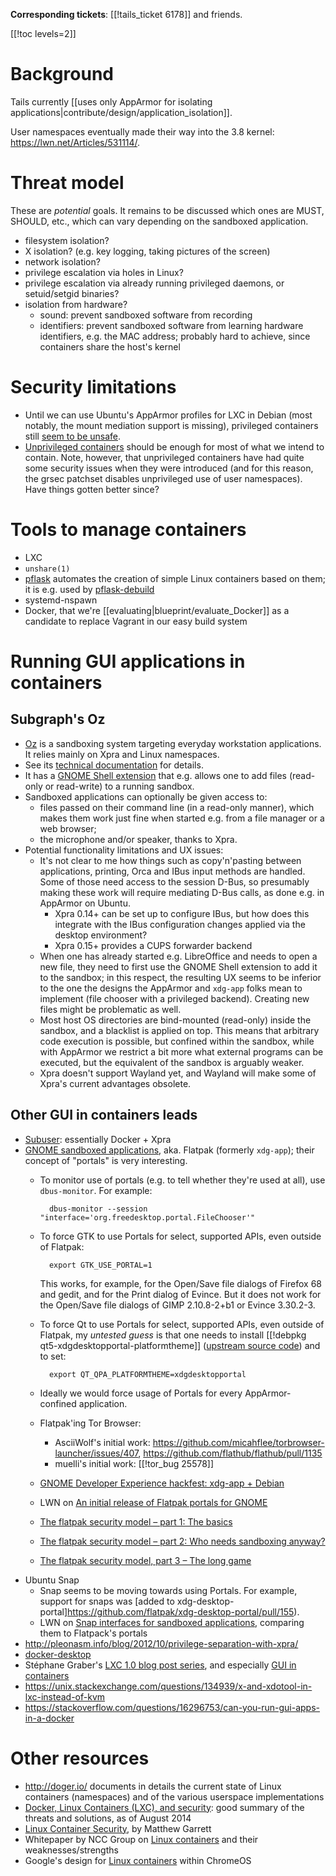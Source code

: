 **Corresponding tickets**: [[!tails_ticket 6178]] and friends.

[[!toc levels=2]]

Background
==========

Tails currently [[uses only AppArmor for isolating
applications|contribute/design/application_isolation]].

User namespaces eventually made their way into the 3.8 kernel:
<https://lwn.net/Articles/531114/>.

Threat model
============

These are *potential* goals. It remains to be discussed which ones are
MUST, SHOULD, etc., which can vary depending on the
sandboxed application.

* filesystem isolation?
* X isolation? (e.g. key logging, taking pictures of the screen)
* network isolation?
* privilege escalation via holes in Linux?
* privilege escalation via already running privileged daemons, or
  setuid/setgid binaries?
* isolation from hardware?
  - sound: prevent sandboxed software from recording
  - identifiers: prevent sandboxed software from learning hardware
    identifiers, e.g. the MAC address; probably hard to achieve, since
    containers share the host's kernel

Security limitations
====================

* Until we can use Ubuntu's AppArmor profiles for LXC in Debian (most
  notably, the mount mediation support is missing), privileged
  containers still [seem to be
  unsafe](https://www.stgraber.org/2014/01/01/lxc-1-0-security-features/).
* [Unprivileged
  containers](https://www.stgraber.org/2014/01/17/lxc-1-0-unprivileged-containers/)
  should be enough for most of what we intend to contain.
  Note, however, that unprivileged containers
  have had quite some security issues when they were introduced (and
  for this reason, the grsec patchset disables unprivileged use of
  user namespaces). Have things gotten better since?


Tools to manage containers
==========================

* LXC
* `unshare(1)`
* [pflask](https://github.com/ghedo/pflask) automates the creation of
  simple Linux containers based on them; it is e.g. used by
  [pflask-debuild](https://github.com/ghedo/pflask/blob/master/tools/pflask-debuild)
* systemd-nspawn
* Docker, that we're [[evaluating|blueprint/evaluate_Docker]] as
  a candidate to replace Vagrant in our easy build system

Running GUI applications in containers
======================================

<a id="oz"></a>

## Subgraph's Oz

* [Oz](https://github.com/subgraph/oz) is a sandboxing system targeting
  everyday workstation applications. It relies mainly on Xpra and
  Linux namespaces.
* See its [technical
  documentation](https://github.com/subgraph/oz/wiki/Oz-Technical-Details)
  for details.
* It has a [GNOME Shell
  extension](https://github.com/subgraph/ozshell-gnome-extension) that
  e.g. allows one to add files (read-only or read-write) to a running sandbox.
* Sandboxed applications can optionally be given access to:
  - files passed on their command line (in a read-only manner), which
    makes them work just fine when started e.g. from a file manager or
    a web browser;
  - the microphone and/or speaker, thanks to Xpra.
* Potential functionality limitations and UX issues:
  - It's not clear to me how things such as copy'n'pasting between
    applications, printing, Orca and IBus input methods are handled.
    Some of those need access to the session D-Bus, so
    presumably making these work will require mediating D-Bus calls,
    as done e.g. in AppArmor on Ubuntu.
    * Xpra 0.14+ can be set up to configure IBus, but how does this
      integrate with the IBus configuration changes applied via the
      desktop environment?
    * Xpra 0.15+ provides a CUPS forwarder backend
  - When one has already started e.g. LibreOffice and needs to open
    a new file, they need to first use the GNOME Shell extension to
    add it to the sandbox; in this respect, the resulting UX seems to
    be inferior to the one the designs the AppArmor and `xdg-app`
    folks mean to implement (file chooser with a privileged backend).
    Creating new files might be problematic as well.
  - Most host OS directories are bind-mounted (read-only) inside the
    sandbox, and a blacklist is applied on top. This means that
    arbitrary code execution is possible, but confined within the
    sandbox, while with AppArmor we restrict a bit more what external
    programs can be executed, but the equivalent of the sandbox is
    arguably weaker.
  - Xpra doesn't support Wayland yet, and Wayland will make some of
    Xpra's current advantages obsolete.

## Other GUI in containers leads

* [Subuser](http://subuser.org/): essentially Docker + Xpra
* [GNOME sandboxed
  applications](https://wiki.gnome.org/Projects/SandboxedApps), aka.
  Flatpak (formerly `xdg-app`); their concept of "portals" is very interesting.
  - To monitor use of portals (e.g. to tell whether they're used at all),
    use `dbus-monitor`. For example:

          dbus-monitor --session "interface='org.freedesktop.portal.FileChooser'"

  - To force GTK to use Portals for select, supported APIs, even outside of Flatpak:

          export GTK_USE_PORTAL=1

    This works, for example, for the Open/Save file dialogs of Firefox
    68 and gedit, and for the Print dialog of Evince. But it does not
    work for the Open/Save file dialogs of GIMP 2.10.8-2+b1 or Evince
    3.30.2-3.

  - To force Qt to use Portals for select, supported APIs, even
    outside of Flatpak, my _untested guess_ is that one needs to
    install [[!debpkg qt5-xdgdesktopportal-platformtheme]] ([upstream
    source
    code](https://code.qt.io/cgit/qt/qtbase.git/tree/src/plugins/platformthemes/xdgdesktopportal)) and
    to set:

          export QT_QPA_PLATFORMTHEME=xdgdesktopportal

  - Ideally we would force usage of Portals for every AppArmor-confined
    application.

  - Flatpak'ing Tor Browser:
    - AsciiWolf's initial work: <https://github.com/micahflee/torbrowser-launcher/issues/407>, <https://github.com/flathub/flathub/pull/1135>
    - muelli's initial work: [[!tor_bug 25578]]
  - [GNOME Developer Experience hackfest: xdg-app + Debian](http://smcv.pseudorandom.co.uk/2016/xdg-app/)
  - LWN on [An initial release of Flatpak portals for GNOME](https://lwn.net/Articles/694291/)
  - [The flatpak security model – part 1: The basics](https://blogs.gnome.org/alexl/2017/01/18/the-flatpak-security-model-part-1-the-basics/)
  - [The flatpak security model – part 2: Who needs sandboxing anyway?](https://blogs.gnome.org/alexl/2017/01/20/the-flatpak-security-model-part-2-who-needs-sandboxing-anyway/)
  - [The flatpak security model, part 3 – The long game](https://blogs.gnome.org/alexl/2017/01/24/the-flatpak-security-model-part-3-the-long-game/)
* Ubuntu Snap
  - Snap seems to be moving towards using Portals. For example,
    support for snaps was
    [added to xdg-desktop-portal]https://github.com/flatpak/xdg-desktop-portal/pull/155).
  - LWN on [Snap interfaces for sandboxed applications](https://lwn.net/Articles/694757/),
    comparing them to Flatpack's portals
* <http://pleonasm.info/blog/2012/10/privilege-separation-with-xpra/>
* [docker-desktop](https://github.com/rogaha/docker-desktop)
* Stéphane Graber's [LXC 1.0 blog post
  series](https://www.stgraber.org/2013/12/20/lxc-1-0-blog-post-series/),
  and especially [GUI in
  containers](https://www.stgraber.org/2014/02/09/lxc-1-0-gui-in-containers/)
* <https://unix.stackexchange.com/questions/134939/x-and-xdotool-in-lxc-instead-of-kvm>
* <https://stackoverflow.com/questions/16296753/can-you-run-gui-apps-in-a-docker>

Other resources
===============

* <http://doger.io/> documents in details the current state of Linux
  containers (namespaces) and of the various userspace implementations
* [Docker, Linux Containers (LXC), and
  security](http://www.slideshare.net/jpetazzo/docker-linux-containers-lxc-and-security):
  good summary of the threats and solutions, as of August 2014
* [Linux Container Security](http://mjg59.dreamwidth.org/33170.html),
  by Matthew Garrett
* Whitepaper by NCC Group on [Linux containers](https://www.nccgroup.trust/globalassets/our-research/us/whitepapers/2016/june/container_whitepaperpdf/) and their weaknesses/strengths
* Google's design for [Linux containers](https://chromium.googlesource.com/chromiumos/docs/+/master/containers_and_vms.md) within ChromeOS
